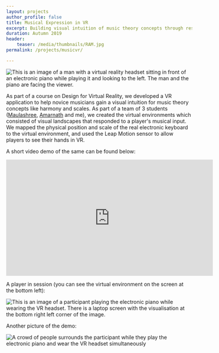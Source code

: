 ```yaml
---
layout: projects
author_profile: false
title: Musical Expression in VR
excerpt: Building visual intuition of music theory concepts through responsive virtual landscapes.
duration: Autumn 2019
header:
    teaser: /media/thumbnails/RAM.jpg
permalink: /projects/musicvr/

---
```


![This is an image of a man with a virtual reality headset sitting in front of an electronic piano while playing it and looking to the left. The man and the piano are facing the viewer.](\media\VR\vr3.jpg)

As part of a course on Design for Virtual Reality, we developed a VR application to help novice musicians gain a visual intuition for music theory concepts like harmony and scales. As part of a team of 3 students ([Maulashree](https://www.linkedin.com/in/maulashree-shanbhag/?originalSubdomain=in), [Amarnath](https://amarnathmurugan.github.io/) and me), we created the virtual environments which consisted of visual landscapes that responded to a player's musical input. We mapped the physical position and scale of the real electronic keyboard to the virtual environment, and used the Leap Motion sensor to allow players to see their hands in VR.

A short video demo of the same can be found below:

<iframe width="560" height="315" src="https://www.youtube.com/embed/gArph2JC5p8" frameborder="0" allow="accelerometer; autoplay; encrypted-media; gyroscope; picture-in-picture" allowfullscreen></iframe>

<br>

A player in session (you can see the virtual environment on the screen at the bottom left):

![This is an image of a participant playing the electronic piano while wearing the VR headset. There is a laptop screen with the visualisation at the bottom right left corner of the image.](\media\VR\vr2.jpg)

Another picture of the demo:

![A crowd of people surrounds the participant while they play the electronic piano and wear the VR headset simultaneously](\media\VR\vr1.jpg)